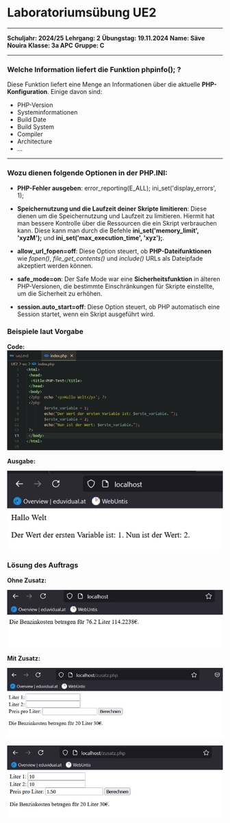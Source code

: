 # Laboratoriumsübung UE2

---

__Schuljahr: 2024/25__
__Lehrgang: 2__
__Übungstag: 19.11.2024__
__Name: Säve Nouira__
__Klasse: 3a APC__
__Gruppe: C__

---

### Welche Information liefert die Funktion phpinfo(); ?

Diese Funktion liefert eine Menge an Informationen über die aktuelle __PHP-Konfiguration__. Einige davon sind:
- PHP-Version
- Systeminformationen
- Build Date
- Build System
- Compiler
- Architecture
- ...

---

### Wozu dienen folgende Optionen in der PHP.INI:
- __PHP-Fehler ausgeben__: error_reporting(E_ALL); ini_set('display_errors', 1);

- __Speichernutzung und die Laufzeit deiner Skripte limitieren__: Diese dienen um die Speichernutzung und Laufzeit zu limitieren. Hiermit hat man bessere Kontrolle über die Ressourcen die ein Skript verbrauchen kann. Diese kann man durch die Befehle __ini_set('memory_limit', 'xyzM');__ und __ini_set('max_execution_time', 'xyz');__.

- __allow_url_fopen=off__: Diese Option steuert, ob __PHP-Dateifunktionen__ wie _fopen()_, *file_get_contents()* und _include()_ URLs als Dateipfade akzeptiert werden können.

- __safe_mode=on__: Der Safe Mode war eine **Sicherheitsfunktion** in älteren PHP-Versionen, die bestimmte Einschränkungen für Skripte einstellte, um die Sicherheit zu erhöhen.

- __session.auto_start=off__: Diese Option steuert, ob PHP automatisch eine Session startet, wenn ein Skript ausgeführt wird. 

### Beispiele laut Vorgabe
__Code:__
![Code in VS Code](imgs_for_md/code_beispielwebsite.png)

__Ausgabe:__

![Ausgabe](imgs_for_md/ausgabe_beispiele.png)


### Lösung des Auftrags
__Ohne Zusatz:__

![Website](imgs_for_md/image_of_code_no_extra_work_website.PNG)


__Mit Zusatz:__

![Website ohne Input](imgs_for_md/zusatz_ausgabe_ohne_input.PNG)

![Website mit Input](imgs_for_md/zusatz_ausgabe_mit_input.PNG)

